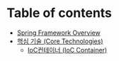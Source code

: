 # Table of contents

* [Spring Framework Overview](overview.md)
* [핵심 기술 (Core Technologies)](core-technologies/README.md)
  * [IoC컨테이너 (IoC Container)](core-technologies/ioc-container.md)
